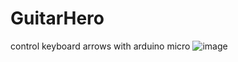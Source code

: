 # GuitarHero
control keyboard arrows with arduino micro
![image](https://user-images.githubusercontent.com/101499028/222946616-b4b3fb57-b2ab-4c1b-bd3e-a8137ad03b10.png)
